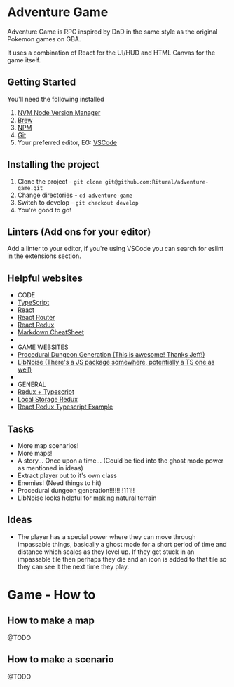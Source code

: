 # Adventure Game

Adventure Game is RPG inspired by DnD in the same style as the original Pokemon games on GBA.

It uses a combination of React for the UI/HUD and HTML Canvas for the game itself.

## Getting Started

You'll need the following installed

1. [NVM Node Version Manager](https://github.com/creationix/nvm)
1. [Brew](https://brew.sh/)
1. [NPM](https://www.npmjs.com/get-npm)
1. [Git](https://git-scm.com/)
1. Your preferred editor, EG: [VSCode](https://code.visualstudio.com/)

## Installing the project

1. Clone the project - `git clone git@github.com:Ritural/adventure-game.git`
1. Change directories - `cd adventure-game`
1. Switch to develop - `git checkout develop`
1. You're good to go!

## Linters (Add ons for your editor)

Add a linter to your editor, if you're using VSCode you can search for eslint in the extensions section.

## Helpful websites

* CODE
* [TypeScript](https://www.typescriptlang.org/docs/home.html)
* [React](https://reactjs.org/)
* [React Router](https://www.npmjs.com/package/react-router)
* [React Redux](https://github.com/reduxjs/react-redux)
* [Markdown CheatSheet](https://github.com/adam-p/markdown-here/wiki/Markdown-Cheatsheet)
* 
* GAME WEBSITES
* [Procedural Dungeon Generation (This is awesome! Thanks Jeff!)](https://www.gamasutra.com/blogs/AAdonaac/20150903/252889/Procedural_Dungeon_Generation_Algorithm.php)
* [LibNoise (There's a JS package somewhere, potentially a TS one as well)](http://libnoise.sourceforge.net/docs/index.html)
* 
* GENERAL
* [Redux + Typescript](https://resir014.xyz/posts/2018/07/06/redux-4-plus-typescript/)
* [Local Storage Redux](https://hackernoon.com/how-to-take-advantage-of-local-storage-in-your-react-projects-a895f2b2d3f2)
* [React Redux Typescript Example](https://github.com/piotrwitek/react-redux-typescript-guide)

## Tasks

* More map scenarios!
* More maps!
* A story... Once upon a time... (Could be tied into the ghost mode power as mentioned in ideas)
* Extract player out to it's own class
* Enemies! (Need things to hit)
* Procedural dungeon generation!!!!!!!!111!!
* LibNoise looks helpful for making natural terrain

## Ideas

* The player has a special power where they can move through impassable things, basically a ghost mode for a short period of time and distance which scales as they level up. If they get stuck in an impassable tile then perhaps they die and an icon is added to that tile so they can see it the next time they play.

# Game - How to

## How to make a map

@TODO

## How to make a scenario

@TODO